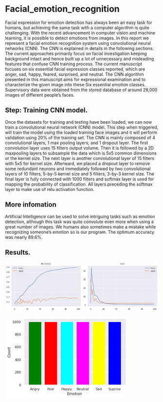 # Facial_emotion_recognition

Facial expression for emotion detection has always been an easy task for humans, but achieving the same task with a computer algorithm is quite challenging. With the recent advancement in computer vision and machine learning, it is possible to detect emotions from images. In this report we represent a facial emotion recognition system using convolutional neural networks (CNN). The CNN is explained in details in the following sections. The current approaches primarily focus on facial investigation keeping background intact and hence built up a lot of unnecessary and misleading features that confuse CNN training process. The current manuscript focuses on six essential facial expression classes reported, which are anger, sad, happy, feared, surprised, and neutral. The CNN algorithm presented in this manuscript aims for expressional examination and to characterize the given image into these Six essential emotion classes. Supervisory data were obtained from the stored database of around 28,000 images of different people’s faces.

## Step: Training CNN model. 
Once the datasets for training and testing have been loaded, we can now train a convolutional neural network (CNN) model.
This step when triggered, will train the model using the loaded training face images and it will perform validation using 20% of the training set. The CNN is mainly composed of 4 convolutional layers, 1 max pooling layers, and 1 dropout layer.  The first convolution layer uses 15 filters output volume. Then it is followed by a 2D maxpooling layers to subsample the data which is 5x5 common dimensions or the kernel size.  The next layer is another convolutional layer of 15 filters with 5x5 for kernel size. Afterward, we placed a dropout layer to remove some redundant neurons and immediately followed by two convolutional layers of 10 filters, 5-by-5 kernel size and 5 filters,
3-by-3 kernel size.  The final layer is fully connected with 1000 filters and softmax layer is used for mapping the probability of classification.  All layers preceding the softmax layer to make use of relu activation function.


## More infomation 

Artificial Intelligence  can  be  used to  solve  intriguing  tasks such  as   emotion   detection,   although   this   task   was  quite convolute even more when using a great  number of images. We   humans   also   sometimes   make   a   mistake   while  recognizing   someone’s   emotion   so   is   our   program.   The optimum accuracy was nearly 89.6%.

## Results.
![](1.png)

![](2.png)

